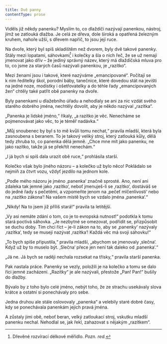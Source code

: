 ```yaml
---
title: Dvě panny
contentType: prose
---
```


  

Viděls již někdy panenku? Myslím to, co dlaždiči nazývají panenkou, nástroj, jímž se zatlouká dlažba. Je celá ze dřeva, dole široká a opatřená železným kruhem, nahoře užší, s dřevem napříč, to jsou její ruce.

Na dvoře, který byl spíš skladištěm než dvorem, byly dvě takové panenky. Stály mezi lopatami, sáhovkami[^8] i kolečky a šla o nich řeč, že se už nemají jmenovat jako dřív – že jediný správný název, který má dlaždičská mluva pro to, co jsme za starých časů nazývali panenkou, je „razítko“.

Mezi ženami jsou i takové, které nazýváme „emancipované“. Počítají se k nim ředitelky škol, porodní báby, tanečnice, které dovedou stát na jevišti na jedné noze, modistky i ošetřovatelky a do téhle řady „emancipovaných žen“ chtěly také patřit obě panenky na dvoře.

Byly panenkami u dlažebního úřadu a nehodlaly se ani za nic vzdát svého starého dobrého jména, nechtěly dovolit, aby je někdo nazýval „razítka“.

„Panenka je lidské jméno,“ říkaly, „a razítko je věc. Nenecháme se pojmenovávat jako věc, to je téměř nadávka.“

„Můj snoubenec by byl s to mě kvůli tomu nechat,“ pravila mladší, která byla zasnoubena s beranem. To je takový veliký stroj, který zatlouká kůly, dělá tedy zhruba to, co panenka dělá jemně. „Chce mne mít jako panenku, ne jako razítko, takže já se překřtít nenechám.“

„I já bych si spíš dala urazit obě ruce,“ prohlásila starší.

Kolečko však bylo jiného názoru – a kolečko už bylo něco! Pokládalo se nejmíň za čtvrt vozu, vždyť jezdilo na jednom kole.

„Podle mého názoru je jméno ‚panenka‘ značně sprosté. Ano, není ani zdaleka tak jemné jako ‚razítko‘, neboť jmenuješ-li se ‚razít­ko‘, dostáváš se do jedné řady s pečetěmi, a vzpomeňte jenom na ‚pečeť mlčenlivosti‘ nebo na ‚razítko zákona‘! Na vašem místě bych se vzdalo jména ‚panenka‘.“

„Nikdy! Na to jsem již příliš stará!“ pravila ta letitější.

„Vy asi nemáte zdání o tom, co je to evropská nutnost!“ podotkla k tomu stará poctivá sáhovka. „Je nezbytné se omezovat, podřídit se, přizpůsobit se duchu doby. Tím chci říct – je-li zákon na to, aby se ‚panenky‘ nazývaly ‚razítka‘, tedy se musejí nazývat ‚razítka‘! Každá věc má svoji sáhovku!“

„To bych spíše připustila,“ pravila mladší, „abychom se jmenovaly ‚slečna‘. Když už by to muselo být. ‚Slečna‘ přece jen není tak daleko od ‚panenka‘.“

„Já ne. Já bych se raději nechala rozsekat na třísky,“ pravila starší panenka.

Pak nastala práce. Panenky se vezly, položili je na kolečko a tomu se dalo říci jemné zacházení. „Razítky“ je ale nazývali, přestože „Pan! Pan!“ bušily do dlažby.

Bývalo by z toho bylo celé jméno, nebýt toho, že ze strachu usekávaly slova krátce a ostatní si ponechávaly pro sebe.

Jedna druhou ale stále oslovovaly „panenka“ a velebily staré dobré časy, kdy se ponechávala panenkám jejich pravá jména.

A zůstaly jimi obě, neboť beran, velký zatloukací stroj, vskutku mladší panenku nechal. Nehodlal se, jak řekl, zahazovat s nějakým „razítkem“.

[^8]: Dřevěné rozvírací délkové měřidlo. _Pozn. red._
